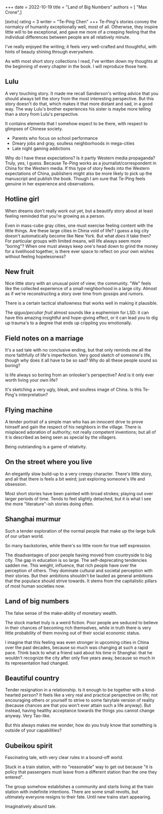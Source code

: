 +++
date = 2022-10-19
title = "Land of Big Numbers"
authors = [ "Max Crone",]

[extra]
rating = 3
writer = "Te-Ping Chen"
+++
Te-Ping's stories convey the normalcy of humanity exceptionally well, most of all.
Otherwise, they inspire little will to be exceptional, and gave me more of a creeping feeling that the individual differences between people are all relatively minute.
<!-- more -->
I've really enjoyed the writing; it feels very well-crafted and thoughtful, with hints of beauty shining through everywhere.

As with most short story collections I read, I've written down my thoughts at the beginning of every chapter in the book.
I will reproduce those here.

## Lulu
A very touching story.
It made me recall Sanderson's writing advice that you should always tell the story from the most interesting perspective.
But this story doesn't do that, which makes it that more distant and sad, in a good way.
The way Lulu's brother experiences his sister is maybe more telling than a story from Lulu's perspective.

It contains elements that I somehow expect to be there, with respect to glimpses of Chinese society.

- Parents who focus on school performance
- Dreary jobs and gray, soulless neighborhoods in mega-cities
- Late night gaming addictions

Why do I have these expectations?
Is it partly Western media propaganda?
Truly, yes, I guess.
Because Te-Ping works as a journalist/correspondent in China for the Western media.
If this type of story feeds into the Western expectations of China, publishers might also be more likely to pick up the manuscript and publish the book.
Though I am sure that Te-Ping feels genuine in her experience and observations.

## Hotline girl
When dreams don't really work out yet, but a beautify story about at least feeling reminded that you're growing as a person.

Even in mass-cube gray cities, one must exercise feeling content with the little things.
Are these large cities in China void of life?
I guess a big city doesn't automatically become like New York.
But what *does* it take then?
For particular groups with limited means, will life always seem more "boring"?
When one must always keep one's head down to grind the money for a livelihood together, is there ever space to reflect on your own wishes without feeling hopelessness?

## New fruit
Nice little story with an unusual point of view; the community.
"We" feels like the collected experience of a small neighborhood in a large city.
Almost as if we're reconstructing a story over time from gossips and rumors.

There is a certain tactical shallowness that works well in making it plausible.

The qiguo/*peculiar fruit* almost sounds like a euphemism for LSD: it can have this amazing insightful and hope-giving effect, or it can lead you to dig up trauma's to a degree that ends up crippling you emotionally.

## Field notes on a marriage
It's a sad tale with no conclusive ending, but that only reminds me all the more faithfully of life's imperfection.
Very good sketch of someone's life, though why does it all have to be so sad?
Why do all these people sound so boring?

Is life always so boring from an onlooker's perspective?
And is it only ever worth living your own life?

It's sketching a very ugly, bleak, and soulless image of China.
Is this Te-Ping's interpretation?

## Flying machine
A tender portrait of a simple man who has an innocent drive to prove himself and gain the respect of his neighbors in the village.
There is misplaced adoration of authority; not really competent inventions; but all of it is described as being seen as special by the villagers.

Being outstanding is a game of relativity.

## On the street where you live
An elegantly slow build-up to a very creepy character.
There's little story, and all that there is feels a bit weird; just exploring someone's life and obsession.

Most short stories have been painted with broad strokes; playing out over larger periods of time.
Tends to feel slightly detached, but it is what I see the more "literature"-ish stories doing often.

## Shanghai murmur
Such a tender exploration of the normal people that make up the large bulk of our urban world.

So many backstories, while there's so little room for true self expression.

The disadvantages of poor people having moved from countryside to big city.
The gap in education is so large.
The self-deprecating tendencies sadden me.
This weight, influence, that rich people have over the perception of others.
They dominate cultural and societal perception with their stories.
But their ambitions shouldn't be lauded as general ambitions that the populace should strive towards.
It stems from the capitalistic pillars of most human societies now.

## Land of big numbers
The false sense of the make-ability of monetary wealth.

The stock market truly is a weird fiction.
Poor people are seduced to believe in their chances of becoming rich themselves, while in truth there is very little probability of them moving out of their social economic status.

I imagine that this feeling was even stronger in upcoming cities in China over the past decades, because so much was changing at such a rapid pace.
Think back to what a friend said about his time in Shanghai: that he wouldn't recognize the city after only five years away, because so much in its representation had changed.

## Beautiful country
Tender resignation in a relationship.
Is it enough to be together with a kind-hearted person?
It feels like a very real and practical perspective on life; not encouraging others or yourself to strive to some fairytale version of reality (because chances are that you won't ever attain such a life anyway).
But instead, having healthy acceptance towards the things you cannot change anyway.
Very Tao-like.

But this always makes me wonder, how do you truly know that something is outside of your capabilities?

## Gubeikou spirit
Fascinating tale, with very clear rules in a bound-off world.

Stuck in a train station, with no "reasonable" way to get out because "it is policy that passengers must leave from a different station than the one they entered".

The group somehow establishes a community and starts living at the train station with indefinite intentions.
There are some small revolts, but ultimately everyone resigns to their fate.
Until new trains start appearing.

Imaginatively absurd tale.
